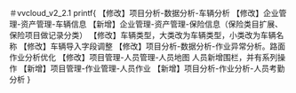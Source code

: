 ＃vvcloud_v2_2.1
printf{
【修改】项目分析-数据分析-车辆分析
【修改】企业管理-资产管理-车辆信息
【新增】企业管理-资产管理-保险信息（保险类目扩展、保险项目做记录分类）
【修改】车辆类型，大类改为车辆类型，小类改为车辆名称
【修改】车辆导入字段调整
【修改】项目分析-数据分析-作业异常分析。路面作业分析优化
【修改】项目管理-人员管理-人员地图 人员新增围栏，并有系列操作
【新增】项目管理-作业管理-人员作业
【新增】项目分析-作业分析-人员考勤分析
}
